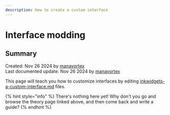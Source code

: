 ```yaml
---
description: How to create a custom interface
---
```


# Interface modding

## Summary

Created: Nov 26 2024 by [manavortex](https://app.gitbook.com/u/NfZBoxGegfUqB33J9HXuCs6PVaC3 "mention")\
Last documented update: Nov 26 2024 by [manavortex](https://app.gitbook.com/u/NfZBoxGegfUqB33J9HXuCs6PVaC3 "mention")

This page will teach you how to customize interfaces by editing [inkwidgets-a-custom-interface.md](../../for-mod-creators-theory/files-and-what-they-do/file-formats/inkwidgets-a-custom-interface.md "mention") files.

{% hint style="info" %}
There's nothing here yet! Why don't you go and browse the theory page linked above, and then come back and write a guide?
{% endhint %}


